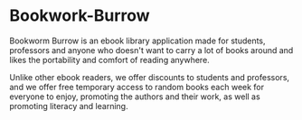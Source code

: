 # Bookwork-Burrow
Bookworm Burrow is an ebook library application made for students, professors and anyone who doesn't want to carry a lot of books around and likes the portability and comfort of reading anywhere.

Unlike other ebook readers, we offer discounts to students and professors, and we offer free temporary access to random books each week for everyone to enjoy, promoting the authors and their work, as well as promoting literacy and learning.
